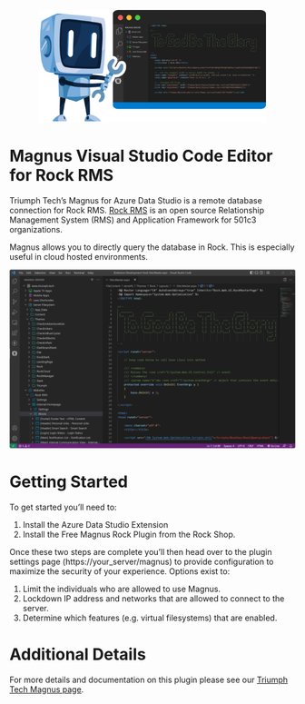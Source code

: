 <p align="center">
  <img width="400" src="docs/magnus-vscode.png">
</p>

# Magnus Visual Studio Code Editor for Rock RMS 

Triumph Tech’s Magnus for Azure Data Studio is a remote database connection for Rock RMS. [Rock RMS](https://www.rockrms.com) is an open source Relationship Management System (RMS) and Application Framework for 501c3 organizations.

Magnus allows you to directly query the database in Rock. This is especially useful in cloud hosted environments.

<p align="center">
    <img width="799" src="docs/sample.png">
</p>

# Getting Started

To get started you’ll need to:

1. Install the Azure Data Studio Extension
2. Install the Free Magnus Rock Plugin from the Rock Shop. 

Once these two steps are complete you’ll then head over to the plugin settings page (https://your_server/magnus) to provide configuration to maximize the security of your experience. Options exist to:

1. Limit the individuals who are allowed to use Magnus.
2. Lockdown IP address and networks that are allowed to connect to the server.
3. Determine which features (e.g. virtual filesystems) that are enabled.

# Additional Details

For more details and documentation on this plugin please see our [Triumph Tech Magnus page](https://www.triumph.tech/magnus).
